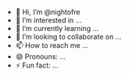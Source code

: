 - 👋 Hi, I’m @nightofre
- 👀 I’m interested in ...
- 🌱 I’m currently learning ...
- 💞️ I’m looking to collaborate on ...
- 📫 How to reach me ...
- 😄 Pronouns: ...
- ⚡ Fun fact: ...

<!---
nightofre/nightofre is a ✨ special ✨ repository because its `README.md` (this file) appears on your GitHub profile.
You can click the Preview link to take a look at your changes.
--->
